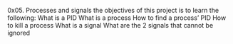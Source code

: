 0x05. Processes and signals
the objectives of this project is to learn the following:
What is a PID
What is a process
How to find a process’ PID
How to kill a process
What is a signal
What are the 2 signals that cannot be ignored
